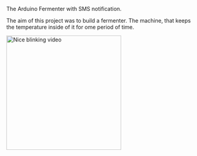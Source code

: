 <h>The Arduino Fermenter with SMS notification.</h>
<p>The aim of this project was to build a fermenter. The machine, that keeps the temperature inside of it for ome period of time.</p>

<img src="images_ferm/blinking.gif" width="300" alt="Nice blinking video"/>
